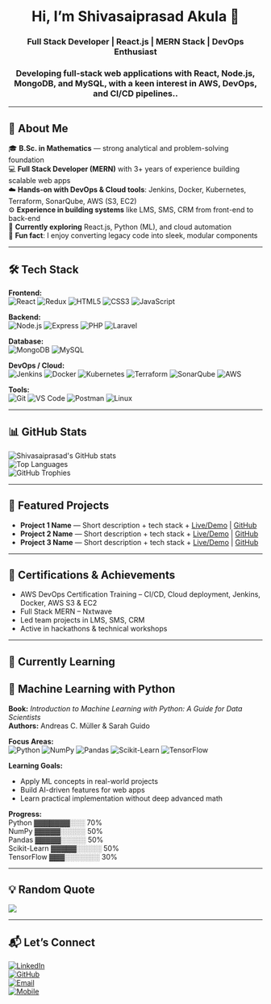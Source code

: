 <h1 align="center">Hi, I’m Shivasaiprasad Akula 👋</h1>
<h3 align="center">Full Stack Developer | React.js | MERN Stack | DevOps Enthusiast</h3>
<h3 align="center">Developing full-stack web applications with React, Node.js, MongoDB, and MySQL, with a keen interest in AWS, DevOps, and CI/CD pipelines..</h3>

---

## 🧩 About Me

🎓 **B.Sc. in Mathematics** — strong analytical and problem-solving foundation  
💻 **Full Stack Developer (MERN)** with 3+ years of experience building scalable web apps  
☁️ **Hands-on with DevOps & Cloud tools**: Jenkins, Docker, Kubernetes, Terraform, SonarQube, AWS (S3, EC2)  
⚙️ **Experience in building systems** like LMS, SMS, CRM from front-end to back-end  
🌱 **Currently exploring** React.js, Python (ML), and cloud automation  
🎨 **Fun fact**: I enjoy converting legacy code into sleek, modular components

---

## 🛠️ Tech Stack

**Frontend:**  
![React](https://img.shields.io/badge/React-20232A?style=for-the-badge&logo=react&logoColor=61DAFB) 
![Redux](https://img.shields.io/badge/Redux-764ABC?style=for-the-badge&logo=redux&logoColor=white) 
![HTML5](https://img.shields.io/badge/HTML5-E34F26?style=for-the-badge&logo=html5&logoColor=white) 
![CSS3](https://img.shields.io/badge/CSS3-1572B6?style=for-the-badge&logo=css3&logoColor=white) 
![JavaScript](https://img.shields.io/badge/JavaScript-F7DF1E?style=for-the-badge&logo=javascript&logoColor=black)  

**Backend:**  
![Node.js](https://img.shields.io/badge/Node.js-339933?style=for-the-badge&logo=node.js&logoColor=white) 
![Express](https://img.shields.io/badge/Express-000000?style=for-the-badge&logo=express&logoColor=white) 
![PHP](https://img.shields.io/badge/PHP-777BB4?style=for-the-badge&logo=php&logoColor=white) 
![Laravel](https://img.shields.io/badge/Laravel-F05340?style=for-the-badge&logo=laravel&logoColor=white)  

**Database:**  
![MongoDB](https://img.shields.io/badge/MongoDB-47A248?style=for-the-badge&logo=mongodb&logoColor=white) 
![MySQL](https://img.shields.io/badge/MySQL-4479A1?style=for-the-badge&logo=mysql&logoColor=white)  

**DevOps / Cloud:**  
![Jenkins](https://img.shields.io/badge/Jenkins-D24939?style=for-the-badge&logo=jenkins&logoColor=white) 
![Docker](https://img.shields.io/badge/Docker-2496ED?style=for-the-badge&logo=docker&logoColor=white) 
![Kubernetes](https://img.shields.io/badge/Kubernetes-326CE5?style=for-the-badge&logo=kubernetes&logoColor=white) 
![Terraform](https://img.shields.io/badge/Terraform-623CE4?style=for-the-badge&logo=terraform&logoColor=white) 
![SonarQube](https://img.shields.io/badge/SonarQube-4E9BCD?style=for-the-badge&logo=sonarqube&logoColor=white) 
![AWS](https://img.shields.io/badge/AWS-232F3E?style=for-the-badge&logo=amazon-aws&logoColor=white)  

**Tools:**  
![Git](https://img.shields.io/badge/Git-F05032?style=for-the-badge&logo=git&logoColor=white) 
![VS Code](https://img.shields.io/badge/VS_Code-007ACC?style=for-the-badge&logo=visual-studio-code&logoColor=white) 
![Postman](https://img.shields.io/badge/Postman-FF6C37?style=for-the-badge&logo=postman&logoColor=white) 
![Linux](https://img.shields.io/badge/Linux-FCC624?style=for-the-badge&logo=linux&logoColor=black)  

---

## 📊 GitHub Stats

![Shivasaiprasad's GitHub stats](https://github-readme-stats.vercel.app/api?username=ShivasaiprasadAkula&show_icons=true&theme=radical)  
![Top Languages](https://github-readme-stats.vercel.app/api/top-langs/?username=ShivasaiprasadAkula&layout=compact&theme=radical)  
![GitHub Trophies](https://github-profile-trophy.vercel.app/?username=ShivasaiprasadAkula&theme=onedark)  

---

## 📂 Featured Projects

- **Project 1 Name** — Short description + tech stack + [Live/Demo](#) | [GitHub](#)  
- **Project 2 Name** — Short description + tech stack + [Live/Demo](#) | [GitHub](#)  
- **Project 3 Name** — Short description + tech stack + [Live/Demo](#) | [GitHub](#)

---

## 🏅 Certifications & Achievements

- AWS DevOps Certification Training – CI/CD, Cloud deployment, Jenkins, Docker, AWS S3 & EC2  
- Full Stack MERN – Nxtwave  
- Led team projects in LMS, SMS, CRM  
- Active in hackathons & technical workshops

---

## 🌱 Currently Learning

## 📘 Machine Learning with Python

**Book:** *Introduction to Machine Learning with Python: A Guide for Data Scientists*  
**Authors:** Andreas C. Müller & Sarah Guido  

**Focus Areas:**  
![Python](https://img.shields.io/badge/Python-3776AB?style=for-the-badge&logo=python&logoColor=white) 
![NumPy](https://img.shields.io/badge/NumPy-013243?style=for-the-badge&logo=numpy&logoColor=white) 
![Pandas](https://img.shields.io/badge/Pandas-150458?style=for-the-badge&logo=pandas&logoColor=white) 
![Scikit-Learn](https://img.shields.io/badge/Scikit--Learn-F7931E?style=for-the-badge&logo=scikit-learn&logoColor=white) 
![TensorFlow](https://img.shields.io/badge/TensorFlow-FF6F00?style=for-the-badge&logo=tensorflow&logoColor=white)  

**Learning Goals:**  
- Apply ML concepts in real-world projects  
- Build AI-driven features for web apps  
- Learn practical implementation without deep advanced math  

**Progress:**  
Python       ▓▓▓▓▓▓▓░░░ 70%  
NumPy        ▓▓▓▓▓░░░░░ 50%  
Pandas       ▓▓▓▓▓░░░░░ 50%  
Scikit-Learn ▓▓▓▓▓░░░░░ 50%  
TensorFlow   ▓▓▓░░░░░░░ 30%  

---

## 💡 Random Quote

![](https://quotes-github-readme.vercel.app/api?type=horizontal&theme=radical)

---

## 📬 Let’s Connect

[![LinkedIn](https://img.shields.io/badge/LinkedIn-Connect-blue)](https://www.linkedin.com/in/akulashivsaiprasad/)  
[![GitHub](https://img.shields.io/badge/GitHub-Follow-black)](https://github.com/ShivasaiprasadAkula)  
[![Email](https://img.shields.io/badge/Email-Send%20Mail-red?style=flat&logo=gmail&logoColor=white)](mailto:akulashivasaiprasad3821@gmail.com)  
[![Mobile](https://img.shields.io/badge/Mobile-%2B91%209502493266-green?style=flat)](tel:+919502493266)
